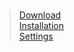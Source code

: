 <br>
<blockquote><a href='Download.md'>Download</a><br>
<a href='Installation.md'>Installation</a><br>
<a href='Settings.md'>Settings</a><br>